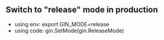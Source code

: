  
## Switch to "release" mode in production
 
 - using env:   export GIN_MODE=release
 - using code:  gin.SetMode(gin.ReleaseMode)
